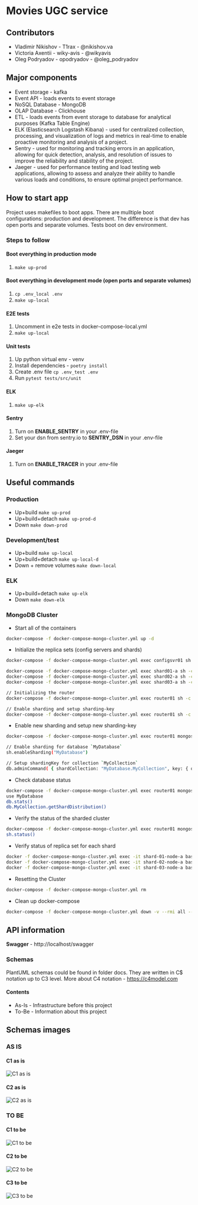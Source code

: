 # Movies UGC service

## Contributors

- Vladimir Nikishov - T1rax - @nikishov.va
- Victoria Axentii - wiky-avis - @wikyavis
- Oleg Podryadov - opodryadov - @oleg_podryadov

## Major components

- Event storage - kafka
- Event API - loads events to event storage
- NoSQL Database - MongoDB
- OLAP Database - Clickhouse
- ETL - loads events from event storage to database for analytical purposes (Kafka Table Engine)
- ELK (Elasticsearch Logstash Kibana) - used for centralized collection, processing, and visualization of logs and metrics in real-time to enable proactive monitoring and analysis of a project.
- Sentry - used for monitoring and tracking errors in an application, allowing for quick detection, analysis, and resolution of issues to improve the reliability and stability of the project.
- Jaeger - used for performance testing and load testing web applications, allowing to assess and analyze their ability to handle various loads and conditions, to ensure optimal project performance.

## How to start app

Project uses makefiles to boot apps. There are mulltiple boot configurations: production and development.
The difference is that dev has open ports and separate volumes. Tests boot on dev environment.

### Steps to follow

#### Boot everything in production mode

1. `make up-prod`

#### Boot everything in development mode (open ports and separate volumes)

1. `cp .env_local .env`
2. `make up-local`

#### E2E tests

1. Uncomment in e2e tests in docker-compose-local.yml
2. `make up-local`

#### Unit tests

1. Up python virtual env - venv
2. Install dependencies - `poetry install`
3. Create .env file `cp .env_test .env`
4. Run `pytest tests/src/unit`

#### ELK
1. `make up-elk`

#### Sentry
1. Turn on **ENABLE_SENTRY** in your .env-file
2. Set your dsn from sentry.io to **SENTRY_DSN** in your .env-file

#### Jaeger
1. Turn on **ENABLE_TRACER** in your .env-file

## Useful commands

### Production

- Up+build `make up-prod`
- Up+build+detach `make up-prod-d`
- Down `make down-prod`

### Development/test

- Up+build `make up-local`
- Up+build+detach `make up-local-d`
- Down + remove volumes `make down-local`

### ELK
- Up+build+detach `make up-elk`
- Down `make down-elk`

### MongoDB Cluster
- Start all of the containers
```bash
docker-compose -f docker-compose-mongo-cluster.yml up -d
```
- Initialize the replica sets (config servers and shards)
```bash
docker-compose -f docker-compose-mongo-cluster.yml exec configsvr01 sh -c "mongosh < /scripts/init-configserver.js"

docker-compose -f docker-compose-mongo-cluster.yml exec shard01-a sh -c "mongosh < /scripts/init-shard01.js"
docker-compose -f docker-compose-mongo-cluster.yml exec shard02-a sh -c "mongosh < /scripts/init-shard02.js"
docker-compose -f docker-compose-mongo-cluster.yml exec shard03-a sh -c "mongosh < /scripts/init-shard03.js"

// Initializing the router
docker-compose -f docker-compose-mongo-cluster.yml exec router01 sh -c "mongosh < /scripts/init-router.js"

// Enable sharding and setup sharding-key
docker-compose -f docker-compose-mongo-cluster.yml exec router01 sh -c "mongosh < /scripts/enable-sharding.js"
```

- Enable new sharding and setup new sharding-key
```bash
docker-compose -f docker-compose-mongo-cluster.yml exec router01 mongosh --port 27017

// Enable sharding for database `MyDatabase`
sh.enableSharding("MyDatabase")

// Setup shardingKey for collection `MyCollection`
db.adminCommand( { shardCollection: "MyDatabase.MyCollection", key: { oemNumber: "hashed", zipCode: 1, supplierId: 1 } } )
```
- Check database status
```bash
docker-compose -f docker-compose-mongo-cluster.yml exec router01 mongosh --port 27017
use MyDatabase
db.stats()
db.MyCollection.getShardDistribution()
```
- Verify the status of the sharded cluster 
```bash
docker-compose -f docker-compose-mongo-cluster.yml exec router01 mongosh --port 27017
sh.status()
```
- Verify status of replica set for each shard
```bash
docker -f docker-compose-mongo-cluster.yml exec -it shard-01-node-a bash -c "echo 'rs.status()' | mongosh --port 27017"
docker -f docker-compose-mongo-cluster.yml exec -it shard-02-node-a bash -c "echo 'rs.status()' | mongosh --port 27017"
docker -f docker-compose-mongo-cluster.yml exec -it shard-03-node-a bash -c "echo 'rs.status()' | mongosh --port 27017"
```
- Resetting the Cluster
```bash
docker-compose -f docker-compose-mongo-cluster.yml rm
```
- Clean up docker-compose
```bash
docker-compose -f docker-compose-mongo-cluster.yml down -v --rmi all --remove-orphans
```

## API information

**Swagger** - http://localhost/swagger

### Schemas

PlantUML schemas could be found in folder docs.
They are written in C$ notation up to C3 level.
More about C4 notation - https://c4model.com

#### Contents

- As-Is - Infrastructure before this project
- To-Be - Information about this project

## Schemas images

### AS IS

#### C1 as is

![C1 as is](docs/as_is/C1___AS_IS.png "C1 as is")

#### C2 as is

![C2 as is](docs/as_is/C2___AS_IS.png "C2 as is")

### TO BE

#### C1 to be

![C1 to be](docs/to_be/C1___TO_BE.png "C1 to be")

#### C2 to be

![C2 to be](docs/to_be/C2___TO_BE.png "C2 to be")

#### C3 to be

![C3 to be](docs/to_be/C3___TO_BE.png "C3 to be")
